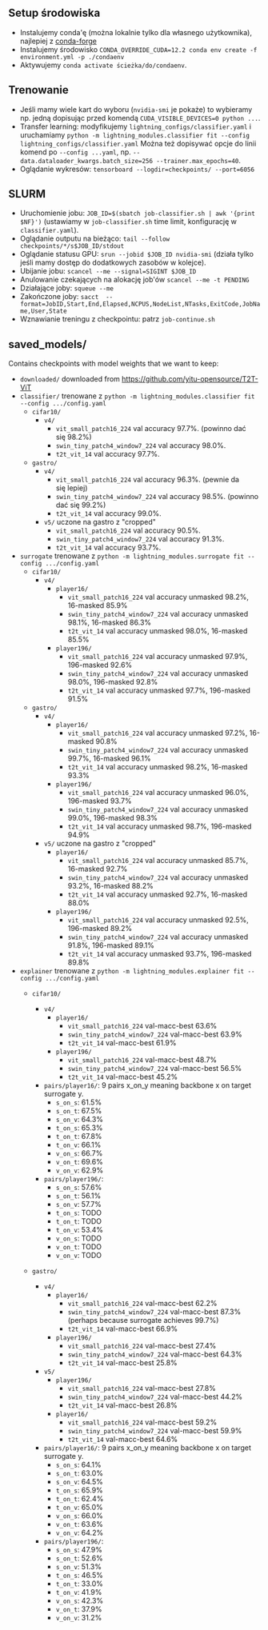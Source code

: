 ## Setup środowiska
* Instalujemy conda'ę (można lokalnie tylko dla własnego użytkownika), najlepiej z [conda-forge](https://conda-forge.org/download/)
* Instalujemy środowisko `CONDA_OVERRIDE_CUDA=12.2 conda env create -f environment.yml -p ./condaenv`
* Aktywujemy `conda activate ścieżka/do/condaenv`.

## Trenowanie
* Jeśli mamy wiele kart do wyboru (`nvidia-smi` je pokaże) to wybieramy np. jedną dopisując przed komendą `CUDA_VISIBLE_DEVICES=0 python ...`.
* Transfer learning: modyfikujemy `lightning_configs/classifier.yaml` i uruchamiamy `python -m lightning_modules.classifier fit --config lightning_configs/classifier.yaml`
    Można też dopisywać opcje do linii komend po `--config ...yaml`, np. `--data.dataloader_kwargs.batch_size=256 --trainer.max_epochs=40`.
* Oglądanie wykresów: `tensorboard --logdir=checkpoints/ --port=6056`

## SLURM
* Uruchomienie jobu: `JOB_ID=$(sbatch job-classifier.sh | awk '{print $NF}')` (ustawiamy w `job-classifier.sh` time limit, konfigurację w `classifier.yaml`).
* Oglądanie outputu na bieżąco: `tail --follow checkpoints/*/s$JOB_ID/stdout`
* Oglądanie statusu GPU: `srun --jobid $JOB_ID nvidia-smi` (działa tylko jeśli mamy dostęp do dodatkowych zasobów w kolejce).
* Ubijanie jobu: `scancel --me --signal=SIGINT $JOB_ID`
* Anulowanie czekających na alokację job'ów `scancel --me -t PENDING`
* Działające joby: `squeue --me`
* Zakończone joby: `sacct  --format=JobID,Start,End,Elapsed,NCPUS,NodeList,NTasks,ExitCode,JobName,User,State`
* Wznawianie treningu z checkpointu: patrz `job-continue.sh`

## saved_models/
Contains checkpoints with model weights that we want to keep:
- `downloaded/` downloaded from https://github.com/yitu-opensource/T2T-ViT
- `classifier/` trenowane z `python -m lightning_modules.classifier fit --config .../config.yaml`
    - `cifar10/`
        - `v4/`
            - `vit_small_patch16_224`        val accuracy 97.7%. (powinno dać się 98.2%)
            - `swin_tiny_patch4_window7_224` val accuracy 98.0%.
            - `t2t_vit_14`                   val accuracy 97.7%.
    - `gastro/`
        - `v4/`
            - `vit_small_patch16_224`        val accuracy 96.3%. (pewnie da się lepiej)
            - `swin_tiny_patch4_window7_224` val accuracy 98.5%. (powinno dać się 99.2%)
            - `t2t_vit_14`                   val accuracy 99.0%.
        - `v5/` uczone na gastro z "cropped"
            - `vit_small_patch16_224`        val accuracy 90.5%.
            - `swin_tiny_patch4_window7_224` val accuracy 91.3%.
            - `t2t_vit_14`                   val accuracy 93.7%.
- `surrogate`  trenowane z `python -m lightning_modules.surrogate fit --config .../config.yaml`
    -  `cifar10/`
        - `v4/`
            - `player16/`
                - `vit_small_patch16_224`         val accuracy unmasked 98.2%, 16-masked 85.9%
                - `swin_tiny_patch4_window7_224`  val accuracy unmasked 98.1%, 16-masked 86.3%
                - `t2t_vit_14`                    val accuracy unmasked 98.0%, 16-masked 85.5%
            - `player196/`
                - `vit_small_patch16_224`         val accuracy unmasked 97.9%, 196-masked 92.6%
                - `swin_tiny_patch4_window7_224`  val accuracy unmasked 98.0%, 196-masked 92.8%
                - `t2t_vit_14`                    val accuracy unmasked 97.7%, 196-masked 91.5%
    - `gastro/`
        - `v4/`
            - `player16/`
                - `vit_small_patch16_224`         val accuracy unmasked 97.2%, 16-masked 90.8%
                - `swin_tiny_patch4_window7_224`  val accuracy unmasked 99.7%, 16-masked 96.1%
                - `t2t_vit_14`                    val accuracy unmasked 98.2%, 16-masked 93.3%
            - `player196/`
                - `vit_small_patch16_224`         val accuracy unmasked 96.0%, 196-masked 93.7%
                - `swin_tiny_patch4_window7_224`  val accuracy unmasked 99.0%, 196-masked 98.3%
                - `t2t_vit_14`                    val accuracy unmasked 98.7%, 196-masked 94.9%
        - `v5/` uczone na gastro z "cropped"
            - `player16/`
                - `vit_small_patch16_224`         val accuracy unmasked 85.7%, 16-masked 92.7%
                - `swin_tiny_patch4_window7_224`  val accuracy unmasked 93.2%, 16-masked 88.2%
                - `t2t_vit_14`                    val accuracy unmasked 92.7%, 16-masked 88.0%
            - `player196/`
                - `vit_small_patch16_224`         val accuracy unmasked 92.5%, 196-masked 89.2%
                - `swin_tiny_patch4_window7_224`  val accuracy unmasked 91.8%, 196-masked 89.1%
                - `t2t_vit_14`                    val accuracy unmasked 93.7%, 196-masked 89.8%
- `explainer` trenowane z `python -m lightning_modules.explainer fit --config .../config.yaml`
  -  `cifar10/`
        - `v4/`
            - `player16/`
                - `vit_small_patch16_224`         val-macc-best 63.6%
                - `swin_tiny_patch4_window7_224`  val-macc-best 63.9%
                - `t2t_vit_14`                    val-macc-best 61.9%
            - `player196/`
                - `vit_small_patch16_224`         val-macc-best 48.7%
                - `swin_tiny_patch4_window7_224`  val-macc-best 56.5%
                - `t2t_vit_14`                    val-macc-best 45.2%
        - `pairs/player16/`: 9 pairs x_on_y meaning backbone x on target surrogate y.
            - `s_on_s`: 61.5%
            - `s_on_t`: 67.5%
            - `s_on_v`: 64.3%
            - `t_on_s`: 65.3%
            - `t_on_t`: 67.8%
            - `t_on_v`: 66.1%
            - `v_on_s`: 66.7%
            - `v_on_t`: 69.6%
            - `v_on_v`: 62.9%
        - `pairs/player196/`:
            - `s_on_s`: 57.6%
            - `s_on_t`: 56.1%
            - `s_on_v`: 57.7%
            - `t_on_s`: TODO
            - `t_on_t`: TODO
            - `t_on_v`: 53.4%
            - `v_on_s`: TODO
            - `v_on_t`: TODO
            - `v_on_v`: TODO

    - `gastro/`
        - `v4/`
            - `player16/`
                - `vit_small_patch16_224`         val-macc-best 62.2%
                - `swin_tiny_patch4_window7_224`  val-macc-best 87.3% (perhaps because surrogate achieves 99.7%)
                - `t2t_vit_14`                    val-macc-best 66.9%
            - `player196/`
                - `vit_small_patch16_224`         val-macc-best 27.4%
                - `swin_tiny_patch4_window7_224`  val-macc-best 64.3%
                - `t2t_vit_14`                    val-macc-best 25.8%
        - `v5/`
            - `player196/`
                - `vit_small_patch16_224`         val-macc-best 27.8%
                - `swin_tiny_patch4_window7_224`  val-macc-best 44.2%
                - `t2t_vit_14`                    val-macc-best 26.8%
            - `player16/`
                - `vit_small_patch16_224`         val-macc-best 59.2%
                - `swin_tiny_patch4_window7_224`  val-macc-best 59.9%
                - `t2t_vit_14`                    val-macc-best 64.6%
        - `pairs/player16/`: 9 pairs x_on_y meaning backbone x on target surrogate y.
            - `s_on_s`: 64.1%
            - `s_on_t`: 63.0%
            - `s_on_v`: 64.5%
            - `t_on_s`: 65.9%
            - `t_on_t`: 62.4%
            - `t_on_v`: 65.0%
            - `v_on_s`: 66.0%
            - `v_on_t`: 63.6%
            - `v_on_v`: 64.2%
        - `pairs/player196/`:
            - `s_on_s`: 47.9%
            - `s_on_t`: 52.6%
            - `s_on_v`: 51.3%
            - `t_on_s`: 46.5%
            - `t_on_t`: 33.0%
            - `t_on_v`: 41.9%
            - `v_on_s`: 42.3%
            - `v_on_t`: 37.9%
            - `v_on_v`: 31.2%
